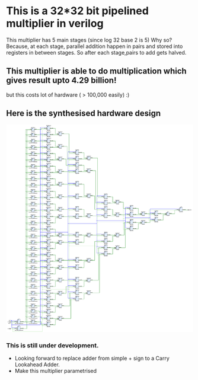 # This is a 32*32 bit pipelined multiplier in verilog
This multiplier has 5 main stages (since log 32 base 2 is 5) Why so?
Because, at each stage, parallel addition happen in pairs and stored into registers in between stages. So after each stage,pairs to add gets halved.

## This multiplier is able to do multiplication which gives result upto 4.29 billion!
but this costs lot of hardware ( > 100,000 easily) :) 

## Here is the synthesised hardware design
![schematic](https://raw.githubusercontent.com/uma899/32_bit_pipelined_mul/refs/heads/main/schematic.jpg)


### This is still under development. 
* Looking forward to replace adder from simple + sign to a Carry Lookahead Adder. 
* Make this multiplier parametrised
